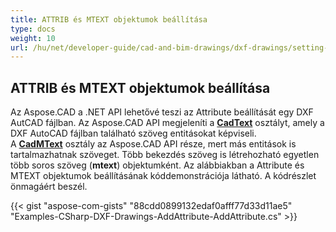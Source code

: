 ```yaml
---
title: ATTRIB és MTEXT objektumok beállítása
type: docs
weight: 10
url: /hu/net/developer-guide/cad-and-bim-drawings/dxf-drawings/setting-attrib-and-mtext-objects/
---
```


## **ATTRIB és MTEXT objektumok beállítása**
Az Aspose.CAD a .NET API lehetővé teszi az Attribute beállítását egy DXF AutCAD fájlban. Az Aspose.CAD API megjeleníti a [**CadText**](https://reference.aspose.com/cad/net/aspose.cad.fileformats.cad.cadobjects/cadtext) osztályt, amely a DXF AutoCAD fájlban található szöveg entitásokat képviseli. A [**CadMText**](https://reference.aspose.com/cad/net/aspose.cad.fileformats.cad.cadobjects/cadmtext) osztály az Aspose.CAD API része, mert más entitások is tartalmazhatnak szöveget. Több bekezdés szöveg is létrehozható egyetlen több soros szöveg (**mtext**) objektumként. Az alábbiakban a Attribute és MTEXT objektumok beállításának kóddemonstrációja látható. A kódrészlet önmagáért beszél.



{{< gist "aspose-com-gists" "88cdd0899132edaf0afff77d33d11ae5" "Examples-CSharp-DXF-Drawings-AddAttribute-AddAttribute.cs" >}}
